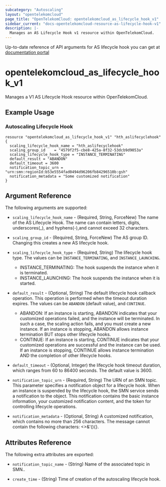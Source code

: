 ```yaml
---
subcategory: "Autoscaling"
layout: "opentelekomcloud"
page_title: "OpenTelekomCloud: opentelekomcloud_as_lifecycle_hook_v1"
sidebar_current: "docs-opentelekomcloud-resource-as-lifecycle-hook-v1"
description: |-
  Manages an AS Lifecycle Hook v1 resource within OpenTelekomCloud.
---
```


Up-to-date reference of API arguments for AS lifecycle hook you can get at
[documentation portal](https://docs.otc.t-systems.com/auto-scaling/api-ref/apis/lifecycle_hooks)

# opentelekomcloud_as_lifecycle_hook_v1

Manages a V1 AS Lifecycle Hook resource within OpenTelekomCloud.

## Example Usage

### Autoscaling Lifecycle Hook

```hcl
resource "opentelekomcloud_as_lifecycle_hook_v1" "hth_aslifecyclehook" {
  scaling_lifecycle_hook_name = "hth_aslifecyclehook"
  scaling_group_id    = "4579f2f5-cbe8-425a-8f32-53dcb9d9053a"
  scaling_lifecycle_hook_type = "INSTANCE_TERMINATING"
  default_result = "ABANDON"
  default_timeout = 3600
  notification_topic_urn = "urn:smn:regionId:b53e5554fad0494d96206fb84296510b:gsh"
  notification_metadata = "Some customized notification"
}
```

## Argument Reference

The following arguments are supported:

* `scaling_lifecycle_hook_name` - (Required, String, ForceNew) The name of the AS Lifecycle Hook. The name can contain letters, digits, underscores(_), and hyphens(-),and cannot exceed 32 characters.

* `scaling_group_id` - (Required, String, ForceNew) The AS group ID. Changing this creates a new AS lifecycle hook.

* `scaling_lifecycle_hook_type` - (Required, String) The lifecycle hook type. The values can be `INSTANCE_TERMINATING`, and `INSTANCE_LAUNCHING`. 
  - INSTANCE_TERMINATING: The hook suspends the instance when it is terminated.
  - INSTANCE_LAUNCHING: The hook suspends the instance when it is started.

* `default_result` - (Optional, String) The default lifecycle hook callback operation.  This operation is performed when the timeout duration expires. The values
  can be `ABANDON` (default value), and `CONTINUE`.
	- ABANDON:
	  If an instance is starting, ABANDON indicates that your customized operations failed, and the instance will be terminated.
	  In such a case, the scaling action fails, and you must create a new instance.
	  If an instance is stopping, ABANDON allows instance termination BUT stops other lifecycle hooks.
	- CONTINUE:
	  If an instance is starting, CONTINUE indicates that your customized operations are successful and the instance can be used.
	  If an instance is stopping, CONTINUE allows instance termination AND the completion of other lifecycle hooks.

* `default_timeout` - (Optional, Integer) the lifecycle hook timeout duration, which ranges from 60 to 86400 seconds. The default value is 3600.

* `notification_topic_urn` - (Required, String) The URN of an SMN topic. This parameter specifies a notification object for a lifecycle hook. When an instance is suspended by the lifecycle hook, the SMN service sends a notification to the object. This notification contains the basic instance information, your customized notification content, and the token for controlling lifecycle operations.

* `notification_metadata` - (Optional, String) A customized notification, which contains no more than 256 characters. The message cannot contain the following characters: <>&'(){}.

## Attributes Reference

The following extra attributes are exported:

* `notification_topic_name` - (String) Name of the associated topic in SMN..

* `create_time` - (String) Time of creation of the autoscaling lifecycle hook.
